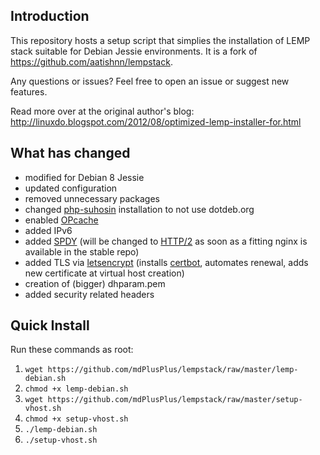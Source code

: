 ## Introduction
This repository hosts a setup script that simplies the installation of LEMP stack suitable for Debian Jessie environments. It is a fork of https://github.com/aatishnn/lempstack.

Any questions or issues? Feel free to open an issue or suggest new features.

Read more over at the original author's blog:
http://linuxdo.blogspot.com/2012/08/optimized-lemp-installer-for.html

## What has changed
* modified for Debian 8 Jessie
* updated configuration
* removed unnecessary packages
* changed [php-suhosin](https://suhosin.org/) installation to not use dotdeb.org
* enabled [OPcache](https://secure.php.net/manual/en/intro.opcache.php)
* added IPv6
* added [SPDY](https://developers.google.com/speed/spdy/) (will be changed to [HTTP/2](https://http2.github.io/) as soon as a fitting nginx is available in the stable repo)
* added TLS via [letsencrypt](https://letsencrypt.org/) (installs [certbot](https://certbot.eff.org/), automates renewal, adds new certificate at virtual host creation)
* creation of (bigger) dhparam.pem
* added security related headers

## Quick Install
Run these commands as root:

1. `wget https://github.com/mdPlusPlus/lempstack/raw/master/lemp-debian.sh`
2. `chmod +x lemp-debian.sh`
3. `wget https://github.com/mdPlusPlus/lempstack/raw/master/setup-vhost.sh`
4. `chmod +x setup-vhost.sh`
5. `./lemp-debian.sh`
6. `./setup-vhost.sh`
